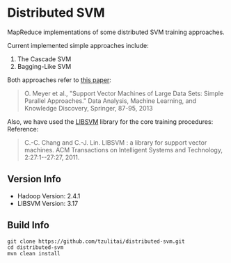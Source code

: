 Distributed SVM
===============

MapReduce implementations of some distributed SVM training approaches.

Current implemented simple approaches include:
  1. The Cascade SVM
  2. Bagging-Like SVM

Both approaches refer to [this paper](https://www.statistik.tu-dortmund.de/~bischl/mypapers/support_vector_machines_on_large_data_sets_simple_parallel_approaches.pdf):
> O. Meyer et al., "Support Vector Machines of Large Data Sets: Simple Parallel Approaches." Data Analysis, Machine Learning, and Knowledge Discovery, Springer, 87-95, 2013

Also, we have used the [LIBSVM](http://www.csie.ntu.edu.tw/~cjlin/libsvm/) library for the core training procedures: Reference:
> C.-C. Chang and C.-J. Lin. LIBSVM : a library for support vector machines. ACM Transactions on Intelligent Systems and Technology, 2:27:1--27:27, 2011.


Version Info
----------------

  - Hadoop Version: 2.4.1
  - LIBSVM Version: 3.17

Build Info
----------------
	git clone https://github.com/tzulitai/distributed-svm.git
	cd distributed-svm
	mvn clean install
